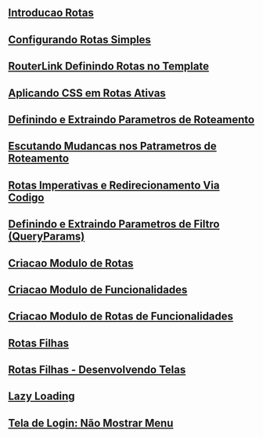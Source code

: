 ## [Introducao Rotas](01-rotas-introducao.md)
## [Configurando Rotas Simples](02-configurando-rotas-simples.md)
## [RouterLink Definindo Rotas no Template](03-RouterLink-definindo-rotas-no-template.md)
## [Aplicando CSS em Rotas Ativas](04-aplicando-CSS-em-rotas-ativas.md)
## [Definindo e Extraindo Parametros de Roteamento](05-definindo-e-extraindo-parametros-de-roteamento.md)
## [Escutando Mudancas nos Patrametros de Roteamento](06-Escutando-mudancas-nos-parametros-de-roteamento.md)
## [Rotas Imperativas e Redirecionamento Via Codigo](07-rotas-imperativas-redirecionamento-via-codigo.md)
## [Definindo e Extraindo Parametros de Filtro (QueryParams)](08-rotas-definindo-e-extraindo-parametros-url-query-params.md)
## [Criacao Modulo de Rotas](09-criacao-modulo-rotas.md)
## [Criacao Modulo de Funcionalidades](10-criacao-modulo-funcionalidades.md)
## [Criacao Modulo de Rotas de Funcionalidades](11-criacao-modulo-rotas-de-funcionalidade.md)
## [Rotas Filhas](12-rotas-filhas.md)
## [Rotas Filhas - Desenvolvendo Telas](13-rotas-filhas-desenvolvendo-telas.md)
## [Lazy Loading](14-lazy-loading.md)
## [Tela de Login: Não Mostrar Menu](15-rotas-tela-de-login-nao-mostrar-menu.md)
